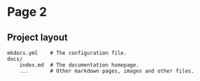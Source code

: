 # Page 2



## Project layout

    mkdocs.yml    # The configuration file.
    docs/
        index.md  # The documentation homepage.
        ...       # Other markdown pages, images and other files.
